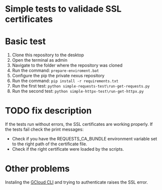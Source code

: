 # Simple tests to validade SSL certificates

# Basic test

1. Clone this repository to the desktop
2. Open the terminal as admin
3. Navigate to the folder where the repository was cloned
4. Run the command: `prepare-enviroment.bat`
5. Configure the pip the private nexus repository
6. Run the command: `pip install -r requirements.txt`
7. Run the first test: `python simple-requests-test\run-get-requests.py`
8. Run the second test: `python simple-httpx-test\run-get-httpx.py`

# TODO fix description

If the tests run without errors, the SSL certificates are working properly.
If the tests fail check the print messages:

- Check if you have the REQUESTS_CA_BUNDLE environment variable set to the right path of the certificate file.
- Check if the right certificate were loaded by the scripts.

# Other problems

Instaling the [GCloud CLI](https://cloud.google.com/sdk/docs/install?hl=pt-br) and trying to authenticate raises the SSL
error.